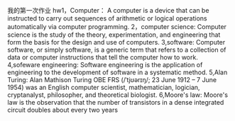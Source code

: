 我的第一次作业
hw1，Computer：
A computer is a device that can be instructed to carry out sequences of arithmetic or logical operations automatically via computer programming. 
2，computer science:
Computer science is the study of the theory, experimentation, and engineering that form the basis for the design and use of computers. 
3,software:
Computer software, or simply software, is a generic term that refers to a collection of data or computer instructions that tell the computer how to work.
4,sofeware engineering:
Software engineering is the application of engineering to the development of software in a systematic method.
5,Alan Turing:
Alan Mathison Turing OBE FRS (/ˈtjʊərɪŋ/; 23 June 1912 – 7 June 1954) was an English computer scientist, mathematician, logician, cryptanalyst, philosopher, and theoretical biologist.
6,Moore's law:
Moore's law is the observation that the number of transistors in a dense integrated circuit doubles about every two years
